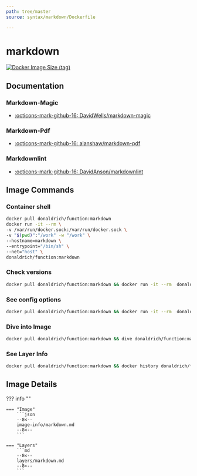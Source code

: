 ```yaml
---
path: tree/master
source: syntax/markdown/Dockerfile

---
```


# markdown

[![Docker Image Size (tag)](https://img.shields.io/docker/image-size/donaldrich/function/markdown?color=blue&label=donaldrich/function:markdown&logo=docker&style=flat-square)](https://hub.docker.com/r/donaldrich/function/markdown)

## Documentation

### Markdown-Magic

* [:octicons-mark-github-16: DavidWells/markdown-magic](https://github.com/DavidWells/markdown-magic)

### Markdown-Pdf

* [:octicons-mark-github-16: alanshaw/markdown-pdf](https://github.com/alanshaw/markdown-pdf)

### Markdownlint

* [:octicons-mark-github-16: DavidAnson/markdownlint](https://github.com/DavidAnson/markdownlint)

## Image Commands

### Container shell

```sh
docker pull donaldrich/function:markdown
docker run -it --rm \
-v /var/run/docker.sock:/var/run/docker.sock \
-v "$(pwd)":"/work" -w "/work" \
--hostname=markdown \
--entrypoint="/bin/sh" \
--net="host" \
donaldrich/function:markdown
```

### Check versions

```sh
docker pull donaldrich/function:markdown && docker run -it --rm  donaldrich/function:markdown validate
```

### See config options

```sh
docker pull donaldrich/function:markdown && docker run -it --rm  donaldrich/function:markdown help
```

### Dive into Image

```sh
docker pull donaldrich/function:markdown && dive donaldrich/function:markdown
```

### See Layer Info

```sh
docker pull donaldrich/function:markdown && docker history donaldrich/function:markdown
```

## Image Details

??? info ""

    === "Image"
        ```json
        --8<--
        image-info/markdown.md
        --8<--
        ```

    === "Layers"
        ```md
        --8<--
        layers/markdown.md
        --8<--
        ```
